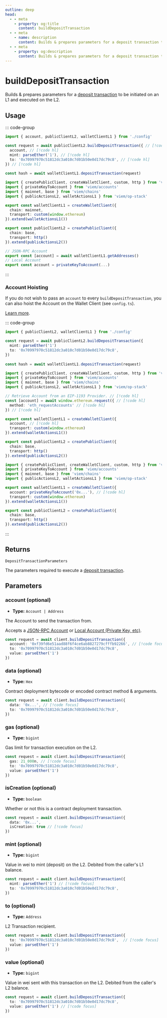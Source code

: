 ```yaml
---
outline: deep
head:
  - - meta
    - property: og:title
      content: buildDepositTransaction
  - - meta
    - name: description
      content: Builds & prepares parameters for a deposit transaction to be initiated on an L1 and executed on the L2.
  - - meta
    - property: og:description
      content: Builds & prepares parameters for a deposit transaction to be initiated on an L1 and executed on the L2.
---
```


# buildDepositTransaction

Builds & prepares parameters for a [deposit transaction](https://github.com/ethereum-optimism/optimism/blob/develop/specs/deposits.md) to be initiated on an L1 and executed on the L2.

## Usage

::: code-group

```ts [example.ts]
import { account, publicClientL2, walletClientL1 } from './config'

const request = await publicClientL2.buildDepositTransaction({ // [!code hl]
  account, // [!code hl]
  mint: parseEther('1'), // [!code hl]
  to: '0x70997970c51812dc3a010c7d01b50e0d17dc79c8', // [!code hl]
}) // [!code hl]
 
const hash = await walletClientL1.depositTransaction(request)
```

```ts [config.ts]
import { createPublicClient, createWalletClient, custom, http } from 'viem'
import { privateKeyToAccount } from 'viem/accounts'
import { mainnet, base } from 'viem/chains'
import { publicActionsL2, walletActionsL1 } from 'viem/op-stack'

export const walletClientL1 = createWalletClient({
  chain: mainnet,
  transport: custom(window.ethereum)
}).extend(walletActionsL1())

export const publicClientL2 = createPublicClient({
  chain: base,
  transport: http()
}).extend(publicActionsL2())

// JSON-RPC Account
export const [account] = await walletClientL1.getAddresses()
// Local Account
export const account = privateKeyToAccount(...)
```

:::


### Account Hoisting

If you do not wish to pass an `account` to every `buildDepositTransaction`, you can also hoist the Account on the Wallet Client (see `config.ts`).

[Learn more](/docs/clients/wallet.html#account).

::: code-group

```ts [example.ts]
import { publicClientL2, walletClientL1 } from './config'

const request = await publicClientL2.buildDepositTransaction({
  mint: parseEther('1')
  to: '0x70997970c51812dc3a010c7d01b50e0d17dc79c8',
})
 
const hash = await walletClientL1.depositTransaction(request)
```

```ts [config.ts (JSON-RPC Account)]
import { createPublicClient, createWalletClient, custom, http } from 'viem'
import { privateKeyToAccount } from 'viem/accounts'
import { mainnet, base } from 'viem/chains'
import { publicActionsL2, walletActionsL1 } from 'viem/op-stack'

// Retrieve Account from an EIP-1193 Provider. // [!code hl]
const [account] = await window.ethereum.request({ // [!code hl]
  method: 'eth_requestAccounts' // [!code hl]
}) // [!code hl]

export const walletClientL1 = createWalletClient({
  account, // [!code hl]
  transport: custom(window.ethereum)
}).extend(walletActionsL1())

export const publicClientL2 = createPublicClient({
  chain: base,
  transport: http()
}).extend(publicActionsL2())
```

```ts [config.ts (Local Account)]
import { createPublicClient, createWalletClient, custom, http } from 'viem'
import { privateKeyToAccount } from 'viem/accounts'
import { mainnet, base } from 'viem/chains'
import { publicActionsL2, walletActionsL1 } from 'viem/op-stack'

export const walletClientL1 = createWalletClient({
  account: privateKeyToAccount('0x...'), // [!code hl]
  transport: custom(window.ethereum)
}).extend(walletActionsL1())

export const publicClientL2 = createPublicClient({
  chain: base,
  transport: http()
}).extend(publicActionsL2())
```

:::

## Returns

`DepositTransactionParameters`

The parameters required to execute a [deposit transaction](/op-stack/actions/depositTransaction).

## Parameters

### account (optional)

- **Type:** `Account | Address`

The Account to send the transaction from.

Accepts a [JSON-RPC Account](/docs/clients/wallet#json-rpc-accounts) or [Local Account (Private Key, etc)](/docs/clients/wallet#local-accounts-private-key-mnemonic-etc).

```ts
const request = await client.buildDepositTransaction({
  account: '0xf39fd6e51aad88f6f4ce6ab8827279cfffb92266', // [!code focus]
  to: '0x70997970c51812dc3a010c7d01b50e0d17dc79c8',
  value: parseEther('1')
})
```

### data (optional)

- **Type:** `Hex`

Contract deployment bytecode or encoded contract method & arguments.

```ts
const request = await client.buildDepositTransaction({
  data: '0x...', // [!code focus]
  to: '0x70997970c51812dc3a010c7d01b50e0d17dc79c8',
})
```

### gas (optional)

- **Type:** `bigint`

Gas limit for transaction execution on the L2.

```ts
const request = await client.buildDepositTransaction({
  gas: 21_000n, // [!code focus]
  to: '0x70997970c51812dc3a010c7d01b50e0d17dc79c8',
  value: parseEther('1')
})
```

### isCreation (optional)

- **Type:** `boolean`

Whether or not this is a contract deployment transaction.

```ts
const request = await client.buildDepositTransaction({
  data: '0x...',
  isCreation: true // [!code focus]
})
```

### mint (optional)

- **Type:** `bigint`

Value in wei to mint (deposit) on the L2. Debited from the caller's L1 balance.

```ts
const request = await client.buildDepositTransaction({
  mint: parseEther('1') // [!code focus]
  to: '0x70997970c51812dc3a010c7d01b50e0d17dc79c8', 
})
```

### to (optional)

- **Type:** `Address`

L2 Transaction recipient.

```ts
const request = await client.buildDepositTransaction({
  to: '0x70997970c51812dc3a010c7d01b50e0d17dc79c8',  // [!code focus]
  value: parseEther('1')
})
```

### value (optional)

- **Type:** `bigint`

Value in wei sent with this transaction on the L2. Debited from the caller's L2 balance.

```ts
const request = await client.buildDepositTransaction({
  to: '0x70997970c51812dc3a010c7d01b50e0d17dc79c8', 
  value: parseEther('1') // [!code focus]
})
```